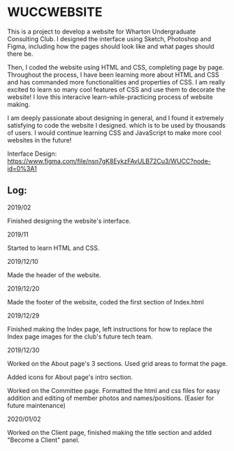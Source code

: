 # WUCCWEBSITE

This is a project to develop a website for Wharton Undergraduate Consulting Club. I designed the interface using Sketch, Photoshop and Figma, including how the pages should look like and what pages should there be. 

Then, I coded the website using HTML and CSS, completing page by page. Throughout the process, I have been learning more about HTML and CSS and has commanded more functionalities and properties of CSS. I am really excited to learn so many cool features of CSS and use them to decorate the website! I love this interacive learn-while-practicing process of website making. 

I am deeply passionate about designing in general, and I found it extremely satisfying to code the website I designed. which is to be used by thousands of users. I would continue learning CSS and JavaScript to make more cool websites in the future!

Interface Design: https://www.figma.com/file/nsn7gK8EykzFAvULB72Cu3/WUCC?node-id=0%3A1

## Log: 

2019/02

Finished designing the website's interface.

2019/11

Started to learn HTML and CSS.

2019/12/10

Made the header of the website.

2019/12/20

Made the footer of the website, coded the first section of Index.html

2019/12/29

Finished making the Index page, left instructions for how to replace the Index page images for the club's future tech team. 

2019/12/30

Worked on the About page's 3 sections. Used grid areas to format the page.

Added icons for About page's intro section.

Worked on the Committee page. Formatted the html and css files for easy addition and editing of member photos and names/positions. (Easier for future maintenance)

2020/01/02

Worked on the Client page, finished making the title section and added "Become a Client" panel. 
